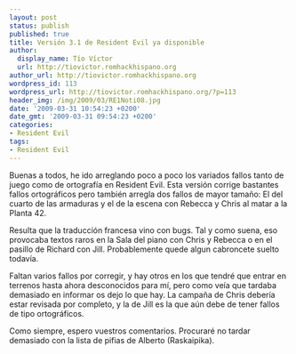 ```yaml
---
layout: post
status: publish
published: true
title: Versión 3.1 de Resident Evil ya disponible
author:
  display_name: Tío Víctor
  url: http://tiovictor.romhackhispano.org
author_url: http://tiovictor.romhackhispano.org
wordpress_id: 113
wordpress_url: http://tiovictor.romhackhispano.org/?p=113
header_img: /img/2009/03/RE1Noti08.jpg
date: '2009-03-31 10:54:23 +0200'
date_gmt: '2009-03-31 09:54:23 +0200'
categories:
- Resident Evil
tags:
- Resident Evil
---
```

Buenas a todos, he ido arreglando poco a poco los variados fallos tanto de juego como de ortografía en Resident Evil. Esta versión corrige bastantes fallos ortográficos pero también arregla dos fallos de mayor tamaño: El del cuarto de las armaduras y el de la escena con Rebecca y Chris al matar a la Planta 42.

Resulta que la traducción francesa vino con bugs. Tal y como suena, eso provocaba textos raros en la Sala del piano con Chris y Rebecca o en el pasillo de Richard con Jill. Probablemente quede algun cabroncete suelto todavía.

Faltan varios fallos por corregir, y hay otros en los que tendré que entrar en terrenos hasta ahora desconocidos para mí, pero como veía que tardaba demasiado en informar os dejo lo que hay. La campaña de Chris debería estar revisada por completo, y la de Jill es la que aún debe de tener fallos de tipo ortográficos.

Como siempre, espero vuestros comentarios. Procuraré no tardar demasiado con la lista de pifias de Alberto (Raskaipika).
